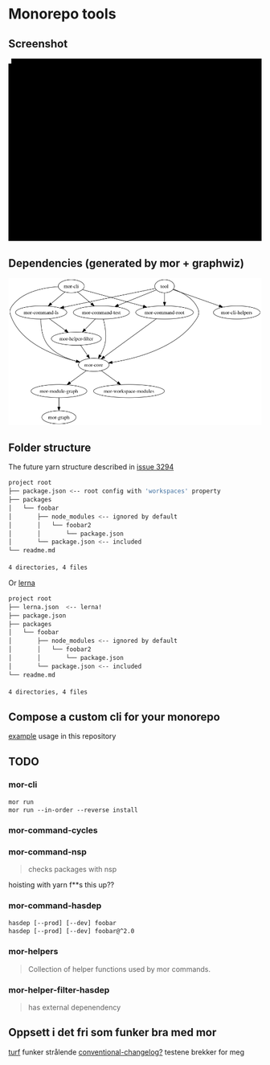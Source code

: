 # Monorepo tools

## Screenshot
![](doc/screenshot.gif)

## Dependencies (generated by mor + graphwiz)
![](doc/dependencies.png)

## Folder structure

The future yarn structure described in [issue 3294](https://github.com/yarnpkg/yarn/issues/3294)
```sh
project root
├── package.json <-- root config with 'workspaces' property
├── packages
│   └── foobar
│       ├── node_modules <-- ignored by default
│       │   └── foobar2
│       │       └── package.json
│       └── package.json <-- included
└── readme.md

4 directories, 4 files
```

Or [lerna](https://github.com/lerna/lerna)

```sh
project root
├── lerna.json  <-- lerna!
├── package.json
├── packages
│   └── foobar
│       ├── node_modules <-- ignored by default
│       │   └── foobar2
│       │       └── package.json
│       └── package.json <-- included
└── readme.md

4 directories, 4 files
```

## Compose a custom cli for your monorepo

[example](scripts) usage in this repository

## TODO

### mor-cli
```
mor run
mor run --in-order --reverse install
```
### mor-command-cycles
### mor-command-nsp
> checks packages with nsp

hoisting with yarn f**s this up??

### mor-command-hasdep
```
hasdep [--prod] [--dev] foobar
hasdep [--prod] [--dev] foobar@^2.0
```

### mor-helpers
> Collection of helper functions used by mor commands.

### mor-helper-filter-hasdep
> has external depenendency


## Oppsett i det fri som funker bra med mor

[turf](https://github.com/Turfjs/turf) funker strålende
[conventional-changelog?](https://github.com/conventional-changelog/conventional-changelog) testene brekker for meg

